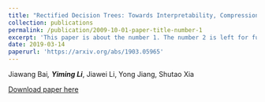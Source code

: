 ```yaml
---
title: "Rectified Decision Trees: Towards Interpretability, Compression and Empirical Soundness"
collection: publications
permalink: /publication/2009-10-01-paper-title-number-1
excerpt: 'This paper is about the number 1. The number 2 is left for future work.'
date: 2019-03-14
paperurl: 'https://arxiv.org/abs/1903.05965'
---
```


Jiawang Bai<sup>*</sup>, **Yiming Li**<sup>*</sup>, Jiawei Li, Yong Jiang, Shutao Xia

[Download paper here](https://arxiv.org/abs/1903.05965)

